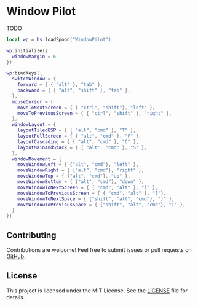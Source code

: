 # Window Pilot

TODO


```lua
local wp = hs.loadSpoon("WindowPilot")

wp:initialize({
  windowMargin = 6
})

wp:bindKeys({
  switchWindow = {
    forward = { { "alt" }, "tab" },
    backward = { { "alt", "shift" }, "tab" },
  },
  mouseCursor = {
    moveToNextScreen = { { "ctrl", "shift"}, "left" },
    moveToPreviousScreen = { { "ctrl", "shift" }, "right" },
  },
  windowLayout = {
    layoutTiledBSP = { { "alt", "cmd" }, "T" },
    layoutFullScreen = { { "alt", "cmd" }, "F" },
    layoutCascading = { { "alt", "cmd" }, "C" },
    layoutMainAndStack = { { "alt", "cmd" }, "S" },
  },
  windowMovement = {
    moveWindowLeft = { {"alt", "cmd"}, "left" },
    moveWindowRight = { {"alt", "cmd"}, "right" },
    moveWindowTop = { {"alt", "cmd"}, "up" },
    moveWindowBottom = { {"alt", "cmd"}, "down" },
    moveWindowToNextScreen = { { "cmd", "alt" }, "]" },
    moveWindowToPreviousScreen = { { "cmd", "alt" }, "["},
    moveWindowToNextSpace = { {"shift", "alt", "cmd"}, "]" },
    moveWindowToPreviousSpace = { {"shift", "alt", "cmd"}, "[" },
  }
})
```

## Contributing

Contributions are welcome! Feel free to submit issues or pull requests on [GitHub](https://github.com/ticklemynausea/WindowPilot.spoon).

## License

This project is licensed under the MIT License. See the [LICENSE](./LICENSE) file for details.

